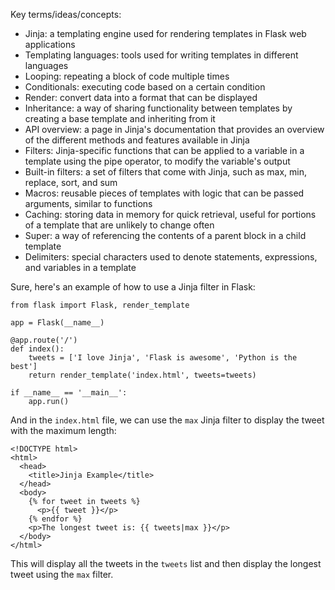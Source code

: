 Key terms/ideas/concepts:
- Jinja: a templating engine used for rendering templates in Flask web applications
- Templating languages: tools used for writing templates in different languages
- Looping: repeating a block of code multiple times
- Conditionals: executing code based on a certain condition
- Render: convert data into a format that can be displayed
- Inheritance: a way of sharing functionality between templates by creating a base template and inheriting from it
- API overview: a page in Jinja's documentation that provides an overview of the different methods and features available in Jinja
- Filters: Jinja-specific functions that can be applied to a variable in a template using the pipe operator, to modify the variable's output
- Built-in filters: a set of filters that come with Jinja, such as max, min, replace, sort, and sum
- Macros: reusable pieces of templates with logic that can be passed arguments, similar to functions
- Caching: storing data in memory for quick retrieval, useful for portions of a template that are unlikely to change often
- Super: a way of referencing the contents of a parent block in a child template
- Delimiters: special characters used to denote statements, expressions, and variables in a template

Sure, here's an example of how to use a Jinja filter in Flask:

```
from flask import Flask, render_template

app = Flask(__name__)

@app.route('/')
def index():
    tweets = ['I love Jinja', 'Flask is awesome', 'Python is the best']
    return render_template('index.html', tweets=tweets)

if __name__ == '__main__':
    app.run()

```

And in the `index.html` file, we can use the `max` Jinja filter to display the tweet with the maximum length:

```
<!DOCTYPE html>
<html>
  <head>
    <title>Jinja Example</title>
  </head>
  <body>
    {% for tweet in tweets %}
      <p>{{ tweet }}</p>
    {% endfor %}
    <p>The longest tweet is: {{ tweets|max }}</p>
  </body>
</html>
```

This will display all the tweets in the `tweets` list and then display the longest tweet using the `max` filter.
